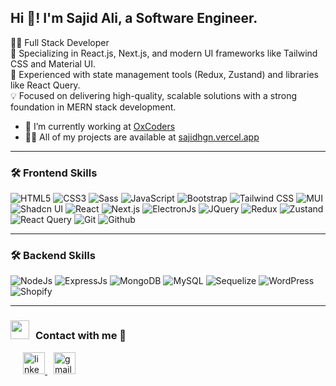 
<h2 align="left">Hi 👋! I'm Sajid Ali, a Software Engineer.</h2>

👨‍💻 Full Stack Developer  </br>
🔧 Specializing in React.js, Next.js, and modern UI frameworks like Tailwind CSS and Material UI.</br>
🚀 Experienced with state management tools (Redux, Zustand) and libraries like React Query.</br>
💡 Focused on delivering high-quality, scalable solutions with a strong foundation in MERN stack development.</br>

<!--
<img align="right" width="100%" src="https://github-readme-stats.vercel.app/api/top-langs?username=maurodesouza&locale=en&hide_title=false&layout=compact&card_width=320&langs_count=5&theme=dracula&hide_border=false" height="150" alt="Languages Graph" />
-->

- 🔭 I’m currently working at [OxCoders](https://www.linkedin.com/company/oxcoders/)
- 👨‍💻 All of my projects are available at [sajidhgn.vercel.app](https://sajidhgn.vercel.app/)

---

### 🛠️ Frontend Skills

 ![HTML5](https://img.shields.io/badge/html5%20-%23E34F26.svg?&style=for-the-badge&logo=html5&logoColor=white)
![CSS3](https://img.shields.io/badge/CSS3-2299F8?style=for-the-badge&logo=CSS3&logoColor=white)
![Sass](https://img.shields.io/badge/Sass-C66394?style=for-the-badge&logo=Sass&logoColor=white)
![JavaScript](https://img.shields.io/badge/Javascript-f7df1e?style=for-the-badge&logo=Javascript&logoColor=white)
 ![Bootstrap](https://img.shields.io/badge/Bootstrap-533979?style=for-the-badge&logo=Bootstrap&logoColor=white)
![Tailwind CSS](https://img.shields.io/badge/Tailwind%20CSS-19B5B2?style=for-the-badge&logo=tailwindcss&logoColor=white)
![MUI](https://img.shields.io/badge/MUI-007FFF?style=for-the-badge&logo=MUI&logoColor=white)
![Shadcn UI](https://img.shields.io/badge/shadcn%20UI-000000?style=for-the-badge&logoColor=white)
![React](https://img.shields.io/badge/React-00d8ff?style=for-the-badge&logo=React&logoColor=white)
![Next.js](https://img.shields.io/badge/Next.js-000000?style=for-the-badge&logo=nextdotjs&logoColor=white)
![ElectronJs](https://img.shields.io/badge/Electron.js-2C2E3B?style=for-the-badge&logo=electron&logoColor=white)
![JQuery](https://img.shields.io/badge/JQuery-0769AD?style=for-the-badge&logo=JQuery&logoColor=white)
![Redux](https://img.shields.io/badge/Redux-764ABC?style=for-the-badge&logo=Redux&logoColor=white)
![Zustand](https://img.shields.io/badge/Zustand-007ACC?style=for-the-badge&logo=zustand&logoColor=white)
![React Query](https://img.shields.io/badge/React%20Query-FF4154?style=for-the-badge&logo=react-query&logoColor=white)
![Git](https://img.shields.io/badge/Git-c9510c?style=for-the-badge&logo=Git&logoColor=white)
![Github](https://img.shields.io/badge/Github-4078c0?style=for-the-badge&logo=Github&logoColor=white)

  ---

  ### 🛠️ Backend Skills

  ![NodeJs](https://img.shields.io/badge/Node.js-43853D?style=for-the-badge&logo=node.js&logoColor=white)
  ![ExpressJs](https://img.shields.io/badge/Express.js-black?style=for-the-badge&logo=express&logoColor=white)
  ![MongoDB](https://img.shields.io/badge/MongoDB-47A248?style=for-the-badge&logo=mongodb&logoColor=white)
  ![MySQL](https://img.shields.io/badge/MySQL-4479A1?logo=mysql&logoColor=fff&style=for-the-badge)
  ![Sequelize](https://img.shields.io/badge/Sequelize-52B0E7?style=for-the-badge&logo=sequelize&logoColor=white)
  ![WordPress](https://img.shields.io/badge/WordPress-21759B?style=for-the-badge&logo=wordpress&logoColor=white)
  ![Shopify](https://img.shields.io/badge/Shopify-7AB55C?style=for-the-badge&logo=shopify&logoColor=white)

   ---
 

<h3 align="left" > <img src="https://media.giphy.com/media/iY8CRBdQXODJSCERIr/giphy.gif" width="30" height="30" style="margin-right: 10px;">Contact with me 🤝 </h3>

 <div align="left"  class="icons-social" style="margin-left: 10px;">


   <a style="margin-left: 10px;"  target="_blank" href="https://www.linkedin.com/in/sajidhgn/">
	     <img src="https://img.shields.io/static/v1?message=LinkedIn&logo=linkedin&label=&color=0077B5&logoColor=white&labelColor=&style=for-the-badge" height="35" alt="linkedin logo"  />
   </a>
    <a style="margin-left: 10px;" target="_blank" href="mailto:sajidhgn@gmail.com">
  <img src="https://img.shields.io/static/v1?message=Gmail&logo=gmail&label=&color=D14836&logoColor=white&labelColor=&style=for-the-badge" height="35" alt="gmail logo"  />
    </a>
</div>
